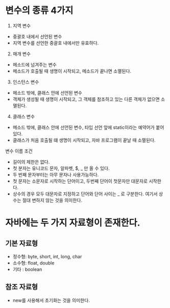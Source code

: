 # 변수의 종류 4가지

1. 지역 변수
- 중괄호 내에서 선언된 변수
- 지역 변수를 선언한 중괄호 내에서만 유효하다.

2. 매개 변수
- 메소드에 넘겨주는 변수
- 메소드가 호출될 때 생명이 시작되고, 메소드가 끝나면 소멸된다.

3. 인스턴스 변수
- 메소드 밖에, 클래스 안에 선언된 변수
- 객체가 생성될 때 생명이 시작되고, 그 객체를 참조하고 있는 다른 객체가 없으면 소멸된다.

4. 클래스 변수
- 메소드 밖에, 클래스 안에 선언된 변수, 타입 선언 앞에 static이라는 예약어가 붙어 있다.
- 클래스가 처음 호출될 떄 생명이 시작되고, 자바 프로그램이 끝날 때 소멸된다.

변수 이름 조건
- 길이의 제한은 없다.
- 첫 분자는 유니코드 문자, 알파벳, $, _ 만 올 수 있다.
- 두 번째 문자부터는 아무 문자나 사용가능하다.
- 첫 문자는 소문자로 시작하는 단어이고, 두번째 단어이 첫문자만 대문자로 시작한다.
- 상수의 경우 모두 대문자로 지정하고 단어와 단어 사이는 _ 로 구분한다. 여기서 상수는 절대 변하지 않는 것을 의미한다.


# 자바에는 두 가지 자료형이 존재한다.

## 기본 자료형

- 정수형: byte, short, int, long, char
- 소수형: float, double
- 기타 : boolean


## 참조 자료형
- new를 사용해서 초기화는 것을 의미한다.
